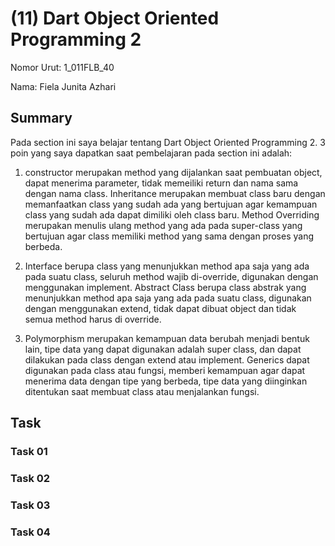 # (11) Dart Object Oriented Programming 2
Nomor Urut: 1_011FLB_40

Nama: Fiela Junita Azhari

## Summary
Pada section ini saya belajar tentang Dart Object Oriented Programming 2.
3 poin yang saya dapatkan saat pembelajaran pada section ini adalah:
1. constructor merupakan method yang dijalankan saat pembuatan object, dapat menerima parameter, tidak memeiliki return dan nama sama dengan nama class. Inheritance merupakan membuat class baru dengan memanfaatkan class yang sudah ada yang bertujuan agar kemampuan class yang sudah ada dapat dimiliki oleh class baru. Method Overriding merupakan menulis ulang method yang ada pada super-class yang bertujuan agar class memiliki method yang sama dengan proses yang berbeda.

2. Interface berupa class yang menunjukkan method apa saja yang ada pada suatu class, seluruh method wajib di-override, digunakan dengan menggunakan implement. Abstract Class berupa class abstrak yang menunjukkan method apa saja yang ada pada suatu class, digunakan dengan menggunakan extend, tidak dapat dibuat object dan tidak semua method harus di override.

3. Polymorphism merupakan kemampuan data berubah menjadi bentuk lain, tipe data yang dapat digunakan adalah super class, dan dapat dilakukan pada class dengan extend atau implement. Generics dapat digunakan pada class atau fungsi, memberi kemampuan agar dapat menerima data dengan tipe yang berbeda, tipe data yang diinginkan ditentukan saat membuat class atau menjalankan fungsi.

## Task
### Task 01
### Task 02
### Task 03
### Task 04